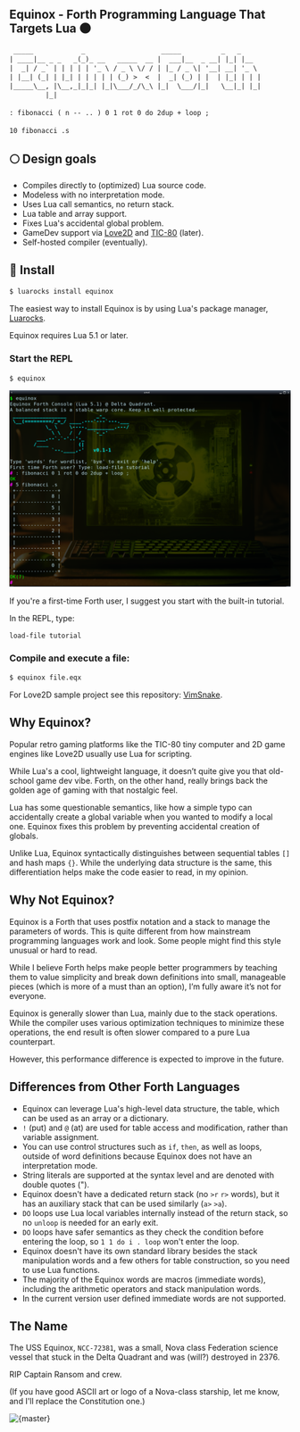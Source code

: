 ## Equinox - Forth Programming Language That Targets Lua 🌑

```forth
 _____            _                   _____          _   _     
| ____|__ _ _   _(_)_ __   _____  __ |  ___|__  _ __| |_| |__  
|  _| / _` | | | | | '_ \ / _ \ \/ / | |_ / _ \| '__| __| '_ \ 
| |__| (_| | |_| | | | | | (_) >  <  |  _| (_) | |  | |_| | | |
|_____\__, |\__,_|_|_| |_|\___/_/\_\ |_|  \___/|_|   \__|_| |_|
         |_|

: fibonacci ( n -- .. ) 0 1 rot 0 do 2dup + loop ;

10 fibonacci .s
```

## 🌕 Design goals

* Compiles directly to (optimized) Lua source code.
* Modeless with no interpretation mode.
* Uses Lua call semantics, no return stack.
* Lua table and array support.
* Fixes Lua's accidental global problem.
* GameDev support via [Love2D](https://love2d.org/) and [TIC-80](https://tic80.com/) (later).
* Self-hosted compiler (eventually).

## 🚀 Install

```bash
$ luarocks install equinox
```

The easiest way to install Equinox is by using Lua's package manager, [Luarocks](https://luarocks.org/).

Equinox requires Lua 5.1 or later.

### Start the REPL

```bash
$ equinox
```

<img src="imgs/screenshot.png" alt="logo" width="800"/>


If you're a first-time Forth user, I suggest you start with the built-in tutorial.

In the REPL, type:

```
load-file tutorial
```

### Compile and execute a file:

```bash
$ equinox file.eqx
```

For Love2D sample project see this repository: [VimSnake](https://github.com/zeroflag/vimsnake).

## Why Equinox?

Popular retro gaming platforms like the TIC-80 tiny computer and 2D game engines like Love2D usually use Lua for scripting. 

While Lua's a cool, lightweight language, it doesn’t quite give you that old-school game dev vibe. Forth, on the other hand, really brings back the golden age of gaming with that nostalgic feel.

Lua has some questionable semantics, like how a simple typo can accidentally create a global variable when you wanted to modify a local one. Equinox fixes this problem by preventing accidental creation of globals.

Unlike Lua, Equinox syntactically distinguishes between sequential tables `[]` and hash maps `{}`. While the underlying data structure is the same, this differentiation helps make the code easier to read, in my opinion.

## Why Not Equinox?

Equinox is a Forth that uses postfix notation and a stack to manage the parameters of words. This is quite different from how mainstream programming languages work and look. Some people might find this style unusual or hard to read. 

While I believe Forth helps make people better programmers by teaching them to value simplicity and break down definitions into small, manageable pieces (which is more of a must than an option), I’m fully aware it’s not for everyone.

Equinox is generally slower than Lua, mainly due to the stack operations. While the compiler uses various optimization techniques to minimize these operations, the end result is often slower compared to a pure Lua counterpart.

However, this performance difference is expected to improve in the future.

## Differences from Other Forth Languages

 * Equinox can leverage Lua's high-level data structure, the table, which can be used as an array or a dictionary.
 * `!` (put) and `@` (at) are used for table access and modification, rather than variable assignment.
 * You can use control structures such as `if`, `then`, as well as loops, outside of word definitions because Equinox does not have an interpretation mode.
 * String literals are supported at the syntax level and are denoted with double quotes (").
 * Equinox doesn't have a dedicated return stack (no `>r` `r>` words), but it has an auxiliary stack that can be used similarly (`a>` `>a`).
 * `DO` loops use Lua local variables internally instead of the return stack, so no `unloop` is needed for an early exit.
 * `DO` loops have safer semantics as they check the condition before entering the loop, so `1 1 do i . loop` won't enter the loop.
 * Equinox doesn't have its own standard library besides the stack manipulation words and a few others for table construction, so you need to use Lua functions.
 * The majority of the Equinox words are macros (immediate words), including the arithmetic operators and stack manipulation words.
 * In the current version user defined immediate words are not supported.

## The Name

The USS Equinox, `NCC-72381`, was a small, Nova class Federation science vessel that stuck in the Delta Quadrant and was (will?) destroyed in 2376.

RIP Captain Ransom and crew.

(If you have good ASCII art or logo of a Nova-class starship, let me know, and I'll replace the Constitution one.)

![{master}](https://github.com/zeroflag/equinox/actions/workflows/makefile.yml/badge.svg) 
